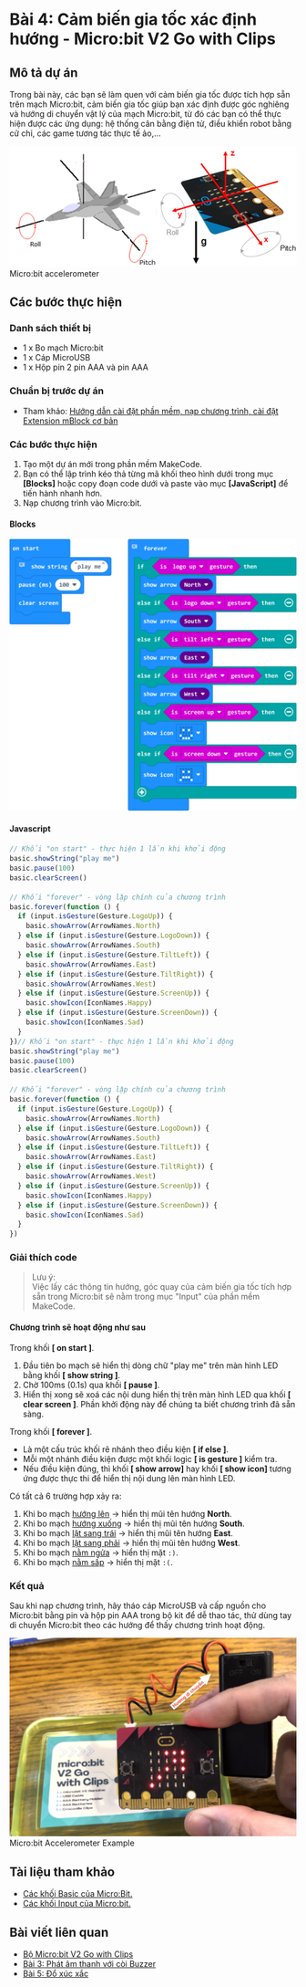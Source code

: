 # Bài 4: Cảm biến gia tốc xác định hướng - Micro:bit V2 Go with Clips

## Mô tả dự án

Trong bài này, các bạn sẽ làm quen với cảm biến gia tốc được tích hợp sẵn trên mạch Micro:bit, cảm biến gia tốc giúp bạn xác định được góc nghiêng và hướng di chuyển vật lý của mạch Micro:bit, từ đó các bạn có thể thực hiện được các ứng dụng: hệ thống cân bằng điện tử, điều khiển robot bằng cử chỉ, các game tương tác thực tế ảo,...

![](/ex/less04/image/01_Microbit_accelerometer.png)  
Micro:bit accelerometer

## Các bước thực hiện

### Danh sách thiết bị

- 1 x Bo mạch Micro:bit
- 1 x Cáp MicroUSB
- 1 x Hộp pin 2 pin AAA và pin AAA

### Chuẩn bị trước dự án

- Tham khảo: [Hướng dẫn cài đặt phần mềm, nạp chương trình, cài đặt Extension mBlock cơ bản](https://github.com/makerlabvn/MakeCode-microbit)

### Các bước thực hiện

1. Tạo một dự án mới trong phần mềm MakeCode.
1. Bạn có thể lập trình kéo thả từng mã khối theo hình dưới trong mục **[Blocks]** hoặc copy đoạn code dưới và paste vào mục **[JavaScript]** để tiến hành nhanh hơn.
1. Nạp chương trình vào Micro:bit.

#### Blocks

![](/ex/less04/image/02_1050px-Microbit_V2_Go_Bai_4.png)  

#### Javascript

```js
// Khối "on start" - thực hiện 1 lần khi khởi động
basic.showString("play me")
basic.pause(100)
basic.clearScreen()

// Khối "forever" - vòng lặp chính của chương trình
basic.forever(function () {
  if (input.isGesture(Gesture.LogoUp)) {
    basic.showArrow(ArrowNames.North)
  } else if (input.isGesture(Gesture.LogoDown)) {
    basic.showArrow(ArrowNames.South)
  } else if (input.isGesture(Gesture.TiltLeft)) {
    basic.showArrow(ArrowNames.East)
  } else if (input.isGesture(Gesture.TiltRight)) {
    basic.showArrow(ArrowNames.West)
  } else if (input.isGesture(Gesture.ScreenUp)) {
    basic.showIcon(IconNames.Happy)
  } else if (input.isGesture(Gesture.ScreenDown)) {
    basic.showIcon(IconNames.Sad)
  }
})// Khối "on start" - thực hiện 1 lần khi khởi động
basic.showString("play me")
basic.pause(100)
basic.clearScreen()

// Khối "forever" - vòng lặp chính của chương trình
basic.forever(function () {
  if (input.isGesture(Gesture.LogoUp)) {
    basic.showArrow(ArrowNames.North)
  } else if (input.isGesture(Gesture.LogoDown)) {
    basic.showArrow(ArrowNames.South)
  } else if (input.isGesture(Gesture.TiltLeft)) {
    basic.showArrow(ArrowNames.East)
  } else if (input.isGesture(Gesture.TiltRight)) {
    basic.showArrow(ArrowNames.West)
  } else if (input.isGesture(Gesture.ScreenUp)) {
    basic.showIcon(IconNames.Happy)
  } else if (input.isGesture(Gesture.ScreenDown)) {
    basic.showIcon(IconNames.Sad)
  }
})
```

### Giải thích code
>
> Lưu ý:  
> Việc lấy các thông tin hướng, góc quay của cảm biến gia tốc tích hợp sẵn trong Micro:bit sẽ nằm trong mục "Input" của phần mềm MakeCode.
>
#### Chương trình sẽ hoạt động như sau

Trong khối **[ on start ]**.

1. Đầu tiên bo mạch sẽ hiển thị dòng chữ "play me" trên màn hình LED bằng khối **[ show string ]**.
1. Chờ 100ms (0.1s) qua khối **[ pause ]**.
1. Hiển thị xong sẽ xoá các nội dung hiển thị trên màn hình LED qua khối **[ clear screen ]**.
Phần khởi động này để chúng ta biết chương trình đã sẵn sàng.

Trong khối **[ forever ]**.

- Là một cấu trúc khối rẽ nhánh theo điều kiện **[ if else ]**.
- Mỗi một nhánh điều kiện được một khối logic **[ is gesture ]** kiểm tra.
- Nếu điều kiện đúng, thì khối **[ show arrow]** hay khối **[ show icon]** tương ứng được thực thi để hiển thị nội dung lên màn hình LED.  

Có tất cả 6 trường hợp xảy ra:

1. Khi bo mạch <u>hướng lên</u> → hiển thị mũi tên hướng **North**.
1. Khi bo mạch <u>hướng xuống</u> → hiển thị mũi tên hướng **South**.
1. Khi bo mạch <u>lật sang trái</u> → hiển thị mũi tên hướng **East**.
1. Khi bo mạch <u>lật sang phải</u> → hiển thị mũi tên hướng **West**.
1. Khi bo mạch <u>nằm ngửa</u> → hiển thị mặt `:)`.
1. Khi bo mạch <u>nằm sấp</u> → hiển thị mặt `:(`.

### Kết quả

Sau khi nạp chương trình, hãy tháo cáp MicroUSB và cấp nguồn cho Micro:bit bằng pin và hộp pin AAA trong bộ kit để dễ thao tác, thử dùng tay di chuyển Micro:bit theo các hướng để thấy chương trình hoạt động.

![](/ex/less04/image/03_1050px-Screenshot_2023-07-27_at_14.14.51.png)
Micro:bit Accelerometer Example

## Tài liệu tham khảo

- [Các khối Basic của Micro:Bit.](https://makecode.microbit.org/reference/basic)
- [Các khối Input của Micro:bit.](https://makecode.microbit.org/reference/input)

## Bài viết liên quan

- [Bộ Micro:bit V2 Go with Clips](/README.md)
- [Bài 3: Phát âm thanh với còi Buzzer](/ex/less03/README.md)
- [Bài 5: Đổ xúc xắc](/ex/less05/README.md)
